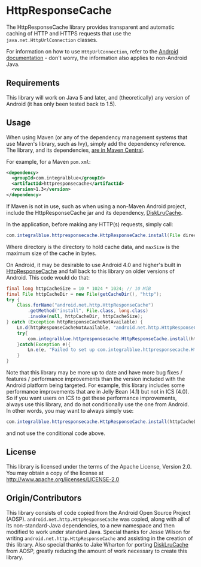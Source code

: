 HttpResponseCache
=================

The HttpResponseCache library provides transparent and automatic caching of HTTP and HTTPS requests that use the `java.net.HttpUrlConnection` classes.

For information on how to use `HttpUrlConnection`, refer to the [Android documentation](https://developer.android.com/reference/java/net/HttpURLConnection.html) - don't worry, the information also applies to non-Android Java.

Requirements
------------
This library will work on Java 5 and later, and (theoretically) any version of Android (it has only been tested back to 1.5).

Usage
-----
When using Maven (or any of the dependency management systems that use Maven's library, such as Ivy), simply add the dependency reference. The library, and its dependencies, [are in Maven Central](http://mvnrepository.com/artifact/com.integralblue/httpresponsecache).

For example, for a Maven `pom.xml`:

```xml
<dependency>
  <groupId>com.integralblue</groupId>
  <artifactId>httpresponsecache</artifactId>
  <version>1.3</version>
</dependency>
```

If Maven is not in use, such as when using a non-Maven Android project, include the HttpResponseCache jar and its dependency, [DiskLruCache](https://github.com/JakeWharton/DiskLruCache).

In the application, before making any HTTP(s) requests, simply call:

```java
com.integralblue.httpresponsecache.HttpResponseCache.install(File directory, long maxSize);
```

Where directory is the directory to hold cache data, and `maxSize` is the maximum size of the cache in bytes.

On Android, it may be desirable to use Android 4.0 and higher's built in [HttpResponseCache](https://developer.android.com/reference/android/net/http/HttpResponseCache.html) and fall back to this library on older versions of Android. This code would do that:

```java
final long httpCacheSize = 10 * 1024 * 1024; // 10 MiB
final File httpCacheDir = new File(getCacheDir(), "http");
try {
    Class.forName("android.net.http.HttpResponseCache")
        .getMethod("install", File.class, long.class)
        .invoke(null, httpCacheDir, httpCacheSize);
} catch (Exception httpResponseCacheNotAvailable) {
    Ln.d(httpResponseCacheNotAvailable, "android.net.http.HttpResponseCache not available, probably because we're running on a pre-ICS version of Android. Using com.integralblue.httpresponsecache.HttpHttpResponseCache.");
    try{
        com.integralblue.httpresponsecache.HttpResponseCache.install(httpCacheDir, httpCacheSize);
    }catch(Exception e){
        Ln.e(e, "Failed to set up com.integralblue.httpresponsecache.HttpResponseCache");
    }
}
```

Note that this library may be more up to date and have more bug fixes / features / performance improvements than the version included with the Android platform being targeted. For example, this library includes some performance improvements that are in Jelly Bean (4.1) but not in ICS (4.0). So if you want users on ICS to get these performance improvements, always use this library, and do not conditionally use the one from Android. In other words, you may want to always simply use:

```java
com.integralblue.httpresponsecache.HttpResponseCache.install(httpCacheDir, httpCacheSize);
```

and not use the conditional code above.

License
-------
This library is licensed under the terms of the Apache License, Version 2.0. You may obtain a copy of the license at http://www.apache.org/licenses/LICENSE-2.0

Origin/Contributors
-------------------
This library consists of code copied from the Android Open Source Project (AOSP). `android.net.http.HttpResponseCache` was copied, along with all of its non-standard-Java dependencies, to a new namespace and then modified to work under standard Java. Special thanks for Jesse Wilson for writing `android.net.http.HttpResponseCache` and assisting in the creation of this library. Also special thanks to Jake Wharton for porting [DiskLruCache](https://github.com/JakeWharton/DiskLruCache) from AOSP, greatly reducing the amount of work necessary to create this library.
